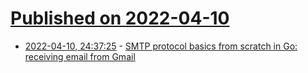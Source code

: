 # [Published on 2022-04-10](index.md)

* [2022-04-10, 24:37:25](https://news.ycombinator.com/item?id=30973460) - [SMTP protocol basics from scratch in Go: receiving email from Gmail](https://notes.eatonphil.com/handling-email-from-gmail-smtp-protocol-basics.html)

